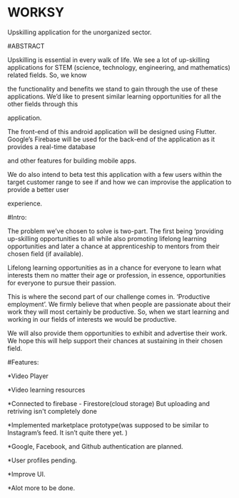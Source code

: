 # WORKSY

Upskilling application for the unorganized sector.

#ABSTRACT


Upskilling is essential in every walk of life. We see a lot of up-skilling applications for STEM (science, technology, engineering, and mathematics) related fields. So, we know 

the functionality and benefits we stand to gain through the use of these applications. We’d like to present similar learning opportunities for all the other fields through this 

application.

The front-end of this android application will be designed using Flutter. Google’s  Firebase will be used for the back-end of the application as it provides a real-time database 

and other features for building mobile apps.

We do also intend to beta test this application with a few users within the target customer range to see if and how we can improvise the application to provide a better user 

experience.

#Intro:             

The problem we’ve chosen to solve is two-part. The first being ‘providing up-skilling opportunities to all while also promoting lifelong learning opportunities and later a 
chance at apprenticeship to mentors from their chosen field (if available).

Lifelong learning opportunities as in a chance for everyone to learn what interests them no matter their age or profession, in essence, opportunities for everyone to pursue 
their passion.

This is where the second part of our challenge comes in. ‘Productive employment’. We firmly believe that when people are passionate about their work they will most certainly be 
productive. So, when we start learning and working in our fields of interests we would be productive.

We will also provide them opportunities to exhibit and advertise their work. We hope this will help support their chances at sustaining in their chosen field.
               
#Features:

*Video Player 
 
 *Video learning resources
 
 *Connected to firebase - Firestore(cloud storage) But uploading and retriving isn't completely done
 
 *Implemented marketplace prototype(was supposed to be similar to Instagram’s feed. It isn’t quite there yet. )
 
 *Google, Facebook, and Github authentication are planned.
 
 *User profiles pending.
 
 *Improve UI.
 
 *Alot more to be done.
